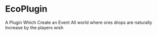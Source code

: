 # EcoPlugin
A Plugin Which Create an Event All world where ores drops are naturally Increase by the players wish